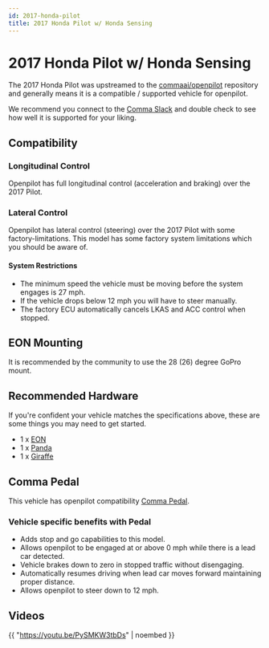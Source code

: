 ```yaml
---
id: 2017-honda-pilot
title: 2017 Honda Pilot w/ Honda Sensing
---
```

# 2017 Honda Pilot w/ Honda Sensing

The 2017 Honda Pilot was upstreamed to the [commaai/openpilot](https://github.com/commaai/openpilot) repository and generally means it is a compatible / supported vehicle for openpilot.

We recommend you connect to the [Comma Slack](https://slack.comma.ai) and double check to see how well it is supported for your liking.

## Compatibility

### Longitudinal Control

Openpilot has full longitudinal control (acceleration and braking) over the 2017 Pilot.

### Lateral Control

Openpilot has lateral control (steering) over the 2017 Pilot with some factory-limitations.
This model has some factory system limitations which you should be aware of.

#### System Restrictions

* The minimum speed the vehicle must be moving before the system engages is 27 mph.
* If the vehicle drops below 12 mph you will have to steer manually.
* The factory ECU automatically cancels LKAS and ACC control when stopped.

## EON Mounting

It is recommended by the community to use the 28 (26) degree GoPro mount.

## Recommended Hardware

If you're confident your vehicle matches the specifications above, these are some things you may need to get started.

* 1 x [EON](/hardware/eon/)
* 1 x [Panda](/hardware/panda/)
* 1 x [Giraffe](/hardware/giraffe/)

## Comma Pedal

This vehicle has openpilot compatibility [Comma Pedal](/hardware/pedal).

### Vehicle specific benefits with Pedal

* Adds stop and go capabilities to this model.
* Allows openpilot to be engaged at or above 0 mph while there is a lead car detected.
* Vehicle brakes down to zero in stopped traffic without disengaging.
* Automatically resumes driving when lead car moves forward maintaining proper distance.
* Allows openpilot to steer down to 12 mph.


## Videos

{{ "https://youtu.be/PySMKW3tbDs" | noembed }}


